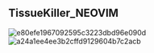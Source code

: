 ## TissueKiller_NEOVIM

![e80efe1967092595c3223dbd96e090d](https://github.com/user-attachments/assets/9c3feeb6-1407-49e3-91e6-21c462a0b4d0)
![a24a1ee4ee3b2cffd9129604b7c2acb](https://github.com/user-attachments/assets/b8f580c4-dd66-4622-9dc6-7bb678ce1770)
